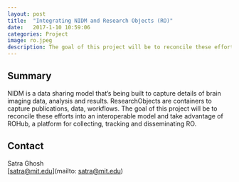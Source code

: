 ```yaml
---
layout: post
title:  "Integrating NIDM and Research Objects (RO)"
date:   2017-1-10 10:59:06
categories: Project
image: ro.jpeg
description: The goal of this project will be to reconcile these efforts into an interoperable model and take advantage of ROHub, a platform for collecting, tracking and disseminating RO.
---
```

## Summary
NIDM is a data sharing model that’s being built to capture details of brain imaging data, analysis and results. ResearchObjects are containers to capture publications, data, workflows. The goal of this project will be to reconcile these efforts into an interoperable model and take advantage of ROHub, a platform for collecting, tracking and disseminating RO.


## Contact
Satra Ghosh  
[satra@mit.edu](mailto: satra@mit.edu)  
